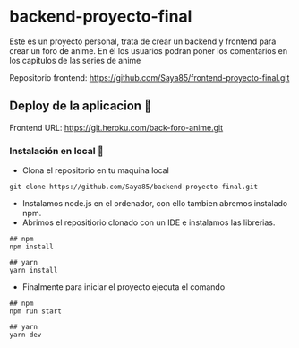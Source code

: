 # backend-proyecto-final

Este es un proyecto personal, trata de crear un backend y frontend para crear un foro de anime. En él los usuarios podran poner los comentarios en los capitulos de las series de anime

Repositorio frontend:
https://github.com/Saya85/frontend-proyecto-final.git


## Deploy de la aplicacion 🚀

Frontend URL: https://git.heroku.com/back-foro-anime.git

### Instalación en local 🔧

- Clona el repositorio en tu maquina local

```
git clone https://github.com/Saya85/backend-proyecto-final.git
```

- Instalamos node.js en el ordenador, con ello tambien abremos instalado npm.
- Abrimos el repositiorio clonado con un IDE e instalamos las librerias.

```
## npm
npm install

## yarn
yarn install
```

- Finalmente para iniciar el proyecto ejecuta el comando

```
## npm
npm run start

## yarn
yarn dev